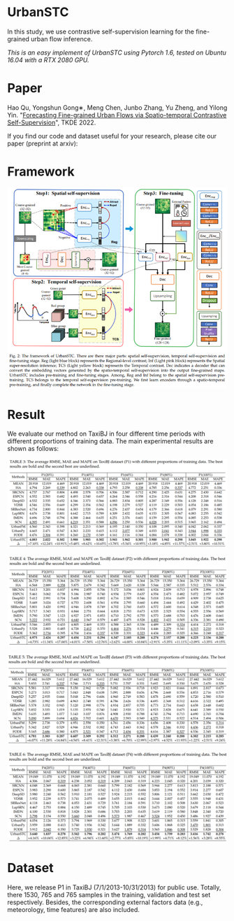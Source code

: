 # UrbanSTC

In this study, we use contrastive self-supervision learning for the fine-grained urban flow inference.

*This is an easy implement of UrbanSTC using Pytorch 1.6, tested on Ubuntu 16.04 with a RTX 2080 GPU.*

# Paper

Hao Qu, Yongshun Gong∗, Meng Chen, Junbo Zhang, Yu Zheng, and Yilong Yin. "[Forecasting Fine-grained Urban Flows via Spatio-temporal Contrastive Self-Supervision](https://www.computer.org/csdl/journal/tk/5555/01/09864246/1G2VMmbOYtG)", TKDE 2022.

If you find our code and dataset useful for your research, please cite our paper (preprint at arxiv):

# Framework

![Image text](https://github.com/HaoQu59/UrbanSTC/blob/main/img/framework.png)

# Result

We evaluate our method on TaxiBJ in four different time periods with different proportions of training data. The main experimental results are shown as follows:

![Image text](https://github.com/HaoQu59/UrbanSTC/blob/main/img/results.png)

![Image text](https://github.com/HaoQu59/UrbanSTC/blob/main/img/results2.png)

![Image text](https://github.com/HaoQu59/UrbanSTC/blob/main/img/results3.png)

![Image text](https://github.com/HaoQu59/UrbanSTC/blob/main/img/results4.png)

# Dataset

Here, we release P1 in TaxiBJ (7/1/2013-10/31/2013) for public use. Totally, there 1530, 765 and 765 samples in the training, validation and test set respectively. Besides, the corresponding external factors data (e.g., meteorology, time features) are also included. 

